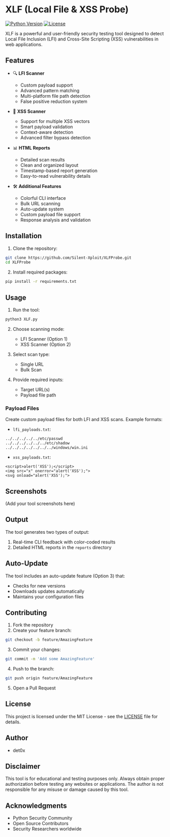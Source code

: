 # XLF (Local File & XSS Probe)

[![Python Version](https://img.shields.io/badge/python-3.7%2B-blue)](https://www.python.org/downloads/)
[![License](https://img.shields.io/badge/license-MIT-green)](LICENSE)

XLF is a powerful and user-friendly security testing tool designed to detect Local File Inclusion (LFI) and Cross-Site Scripting (XSS) vulnerabilities in web applications.

## Features

- 🔍 **LFI Scanner**
  - Custom payload support
  - Advanced pattern matching
  - Multi-platform file path detection
  - False positive reduction system

- 🎯 **XSS Scanner**
  - Support for multiple XSS vectors
  - Smart payload validation
  - Context-aware detection
  - Advanced filter bypass detection

- 📊 **HTML Reports**
  - Detailed scan results
  - Clean and organized layout
  - Timestamp-based report generation
  - Easy-to-read vulnerability details

- 🛠 **Additional Features**
  - Colorful CLI interface
  - Bulk URL scanning
  - Auto-update system
  - Custom payload file support
  - Response analysis and validation

## Installation

1. Clone the repository:
```bash
git clone https://github.com/Silent-Xploit/XLFProbe.git
cd XLFProbe
```

2. Install required packages:
```bash
pip install -r requirements.txt
```

## Usage

1. Run the tool:
```bash
python3 XLF.py
```

2. Choose scanning mode:
   - LFI Scanner (Option 1)
   - XSS Scanner (Option 2)

3. Select scan type:
   - Single URL
   - Bulk Scan

4. Provide required inputs:
   - Target URL(s)
   - Payload file path

### Payload Files

Create custom payload files for both LFI and XSS scans. Example formats:

- `lfi_payloads.txt`:
```text
../../../../../etc/passwd
../../../../../../etc/shadow
../../../../../../../windows/win.ini
```

- `xss_payloads.txt`:
```text
<script>alert('XSS');</script>
<img src="x" onerror="alert('XSS');">
<svg onload="alert('XSS');">
```

## Screenshots

(Add your tool screenshots here)

## Output

The tool generates two types of output:
1. Real-time CLI feedback with color-coded results
2. Detailed HTML reports in the `reports` directory

## Auto-Update

The tool includes an auto-update feature (Option 3) that:
- Checks for new versions
- Downloads updates automatically
- Maintains your configuration files

## Contributing

1. Fork the repository
2. Create your feature branch:
```bash
git checkout -b feature/AmazingFeature
```
3. Commit your changes:
```bash
git commit -m 'Add some AmazingFeature'
```
4. Push to the branch:
```bash
git push origin feature/AmazingFeature
```
5. Open a Pull Request

## License

This project is licensed under the MIT License - see the [LICENSE](LICENSE) file for details.

## Author

- det0x

## Disclaimer

This tool is for educational and testing purposes only. Always obtain proper authorization before testing any websites or applications. The author is not responsible for any misuse or damage caused by this tool.

## Acknowledgments

- Python Security Community
- Open Source Contributors
- Security Researchers worldwide